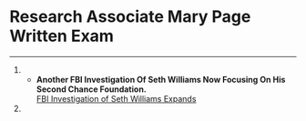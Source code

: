 # Research Associate Mary Page Written Exam
___
1. * **Another FBI Investigation Of Seth Williams Now Focusing On His Second Chance Foundation.** <br> [FBI Investigation of Seth Williams Expands](https://www.politicspa.com "FBI Investigation of Seth Williams Expands")
2. 
